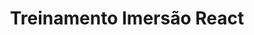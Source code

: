 <h1 align="center">Treinamento Imersão React</h1>

<p align="center">
<img src"https://imgur.com/ZOK8ZVl"/>
</p>